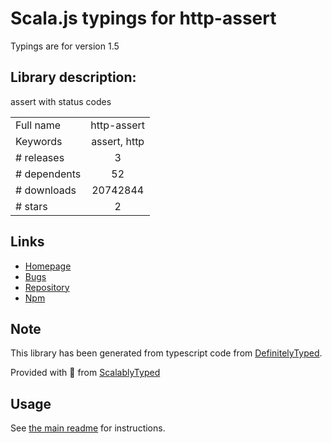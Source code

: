 
# Scala.js typings for http-assert

Typings are for version 1.5

## Library description:
assert with status codes

|                    |                 |
| ------------------ | :-------------: |
| Full name          | http-assert |
| Keywords           | assert, http |
| # releases         | 3 |
| # dependents       | 52 |
| # downloads        | 20742844 |
| # stars            | 2 |

## Links
- [Homepage](https://github.com/jshttp/http-assert#readme)
- [Bugs](https://github.com/jshttp/http-assert/issues)
- [Repository](https://github.com/jshttp/http-assert)
- [Npm](https://www.npmjs.com/package/http-assert)
    


## Note
This library has been generated from typescript code from [DefinitelyTyped](https://definitelytyped.org).

Provided with :purple_heart: from [ScalablyTyped](https://github.com/oyvindberg/ScalablyTyped)

## Usage
See [the main readme](../../readme.md) for instructions.


